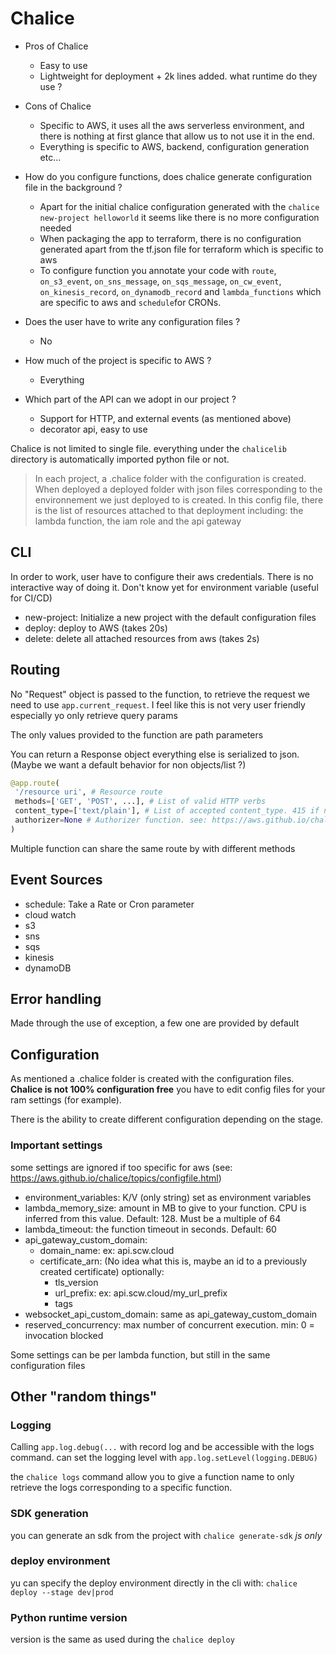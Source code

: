 # Chalice

- Pros of Chalice
  - Easy to use
  - Lightweight for deployment + 2k lines added. what runtime do they use ?

- Cons of Chalice
  - Specific to AWS, it uses all the aws serverless environment, and there is nothing at first glance that allow us to not use it in the end.
  - Everything is specific to AWS, backend, configuration generation etc...

- How do you configure functions, does chalice generate configuration file in the background ?
  - Apart for the initial chalice configuration generated with the `chalice new-project helloworld` it seems like there is no more configuration needed
  - When packaging the app to terraform, there is no configuration generated apart from the tf.json file for terraform which is specific to aws
  - To configure function you annotate your code with `route`, `on_s3_event`, `on_sns_message`, `on_sqs_message`, `on_cw_event`, `on_kinesis_record`, `on_dynamodb_record` and `lambda_functions` which are specific to aws and `schedule`for CRONs.

- Does the user have to write any configuration files ?
  - No

- How much of the project is specific to AWS ?
  - Everything

- Which part of the API can we adopt in our project ?
  - Support for HTTP, and external events (as mentioned above)
  - decorator api, easy to use

Chalice is not limited to single file. everything under the `chalicelib` directory is automatically imported python file or not.

> In each project, a .chalice folder with the configuration is created. When deployed a deployed folder with json files corresponding to the environnement we just deployed to is created. In this config file, there is the list of resources attached to that deployment including: the lambda function, the iam role and the api gateway

## CLI

In order to work, user have to configure their aws credentials. There is no interactive way of doing it. Don't know yet for environment variable (useful for CI/CD)

- new-project: Initialize a new project with the default configuration files
- deploy: deploy to AWS (takes 20s)
- delete: delete all attached resources from aws (takes 2s)

## Routing

 No "Request" object is passed to the function, to retrieve the request we need to use `app.current_request`. I feel like this is not very user friendly especially yo only retrieve query params

 The only values provided to the function are path parameters

 You can return a Response object everything else is serialized to json. (Maybe we want a default behavior for non objects/list ?)

 ```python
 @app.route(
  '/resource uri', # Resource route
  methods=['GET', 'POST', ...], # List of valid HTTP verbs
  content_type=['text/plain'], # List of accepted content_type. 415 if not in the list. Accept and Content-Type header are required in the request, otherwise -> 400 Bad Request
  authorizer=None # Authorizer function. see: https://aws.github.io/chalice/topics/authorizers.html
)
 ```

 Multiple function can share the same route by with different methods

## Event Sources

- schedule: Take a Rate or Cron parameter
- cloud watch
- s3
- sns
- sqs
- kinesis
- dynamoDB

## Error handling

 Made through the use of exception, a few one are provided by default

## Configuration

As mentioned a .chalice folder is created with the configuration files.
**Chalice is not 100% configuration free** you have to edit config files for your ram settings (for example).

There is the ability to create different configuration depending on the stage.

### Important settings

some settings are ignored if too specific for aws (see: <https://aws.github.io/chalice/topics/configfile.html>)

- environment_variables: K/V (only string) set as environment variables
- lambda_memory_size: amount in MB to give to your function. CPU is inferred from this value. Default: 128. Must be a multiple of 64
- lambda_timeout: the function timeout in seconds. Default: 60
- api_gateway_custom_domain:
  - domain_name: ex: api.scw.cloud
  - certificate_arn: (No idea what this is, maybe an id to a previously created certificate)
  optionally:
    - tls_version
    - url_prefix: ex: api.scw.cloud/my_url_prefix
    - tags
- websocket_api_custom_domain: same as api_gateway_custom_domain
- reserved_concurrency: max number of concurrent execution. min: 0 = invocation blocked

Some settings can be per lambda function, but still in the same configuration files

## Other "random things"

### Logging

Calling `app.log.debug(...` with record log and be accessible with the logs command.
can set the logging level with `app.log.setLevel(logging.DEBUG)`

the `chalice logs` command allow you to give a function name to only retrieve the logs corresponding to a specific function.

### SDK generation

you can generate an sdk from the project with `chalice generate-sdk` *js only*

### deploy environment

yu can specify the deploy environment directly in the cli with: `chalice deploy --stage dev|prod`

### Python runtime version

version is the same as used during the `chalice deploy`
